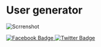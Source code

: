 # User generator

![Scrrenshot](https://i.ibb.co/M82gD24/image.png "Screenhost")

<div id="badges">
<a target="__blank" href="https://www.facebook.com/profile.php?id=100090790984897">
    <img src="https://img.shields.io/badge/facebook-blue?style=for-the-badge&logo=facebook&logoColor=white" alt="Facebook Badge"/>
</a>
<a target="__blank" href="https://twitter.com/stargonist">
    <img src="https://img.shields.io/badge/twitter-blue?style=for-the-badge&logo=twitter&logoColor=white" alt="Twitter Badge"/>
</a>
</div>